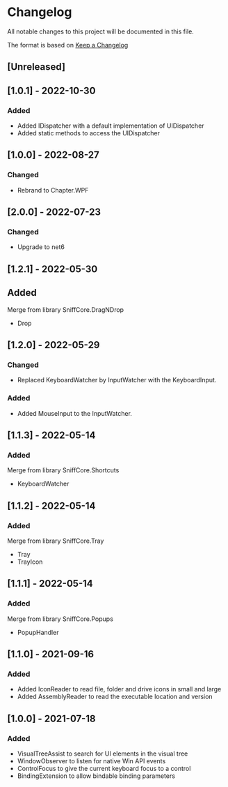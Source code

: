 # Changelog
All notable changes to this project will be documented in this file.

The format is based on [Keep a Changelog](https://keepachangelog.com/en/1.0.0/)

## [Unreleased]

## [1.0.1] - 2022-10-30
### Added
* Added IDispatcher with a default implementation of UIDispatcher
* Added static methods to access the UIDispatcher

## [1.0.0] - 2022-08-27
### Changed
* Rebrand to Chapter.WPF

## [2.0.0] - 2022-07-23
### Changed
* Upgrade to net6

## [1.2.1] - 2022-05-30
## Added
Merge from library SniffCore.DragNDrop
* Drop

## [1.2.0] - 2022-05-29
### Changed
* Replaced KeyboardWatcher by InputWatcher with the KeyboardInput.
### Added
* Added MouseInput to the InputWatcher.

## [1.1.3] - 2022-05-14
### Added
Merge from library SniffCore.Shortcuts
* KeyboardWatcher

## [1.1.2] - 2022-05-14
### Added
Merge from library SniffCore.Tray
* Tray
* TrayIcon

## [1.1.1] - 2022-05-14
### Added
Merge from library SniffCore.Popups
* PopupHandler

## [1.1.0] - 2021-09-16
### Added
* Added IconReader to read file, folder and drive icons in small and large
* Added AssemblyReader to read the executable location and version

## [1.0.0] - 2021-07-18
### Added
* VisualTreeAssist to search for UI elements in the visual tree
* WindowObserver to listen for native Win API events
* ControlFocus to give the current keyboard focus to a control
* BindingExtension to allow bindable binding parameters
